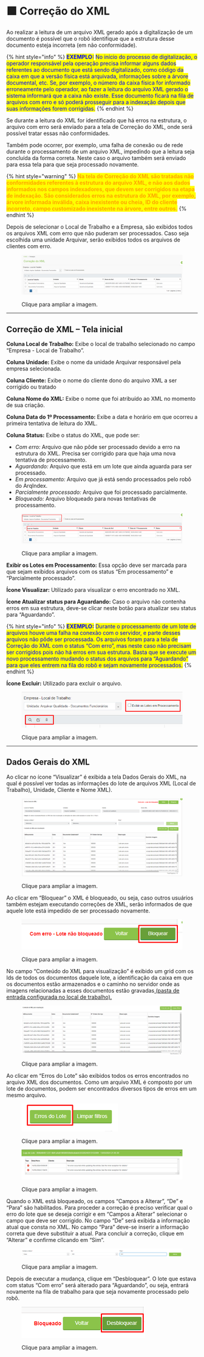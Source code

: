 # 🟩 Correção do XML

Ao realizar a leitura de um arquivo XML gerado após a digitalização de um documento é possível que o robô identifique que a estrutura desse documento esteja incorreta (em não conformidade).

{% hint style="info" %}
<mark style="color:blue;">**EXEMPLO:**</mark> <mark style="color:blue;"></mark><mark style="color:blue;">No início do processo de digitalização, o operador responsável pela operação precisa informar alguns dados referentes ao documento que está sendo digitalizado, como código da caixa em que a versão física está arquivada, informações sobre a árvore documental, etc. Se, por exemplo, o número da caixa física for informado erroneamente pelo operador, ao fazer a leitura do arquivo XML gerado o sistema informará que a caixa não existe. Esse documento ficará na fila de arquivos com erro e só poderá prosseguir para a indexação depois que suas informações forem corrigidas.</mark>
{% endhint %}

Se durante a leitura do XML for identificado que há erros na estrutura, o arquivo com erro será enviado para a tela de Correção do XML, onde será possível tratar essas não conformidades. &#x20;

Também pode ocorrer, por exemplo, uma falha de conexão ou de rede durante o processamento de um arquivo XML, impedindo que a leitura seja concluída da forma correta. Neste caso o arquivo também será enviado para essa tela para que seja processado novamente.&#x20;

{% hint style="warning" %}
<mark style="color:orange;">**Na tela de Correção do XML são tratadas não conformidades referentes à estrutura do arquivo XML, e não aos dados informados nos campos indexadores, que devem ser corrigidos na etapa de indexação. São considerados erros na estrutura do XML, por exemplo, árvore informada inválida, caixa inexistente ou cheia, ID do cliente incorreto, campo customizado inexistente na árvore, entre outros.**</mark>
{% endhint %}

Depois de selecionar o Local de Trabalho e a Empresa, são exibidos todos os arquivos XML com erro que não puderam ser processados. Caso seja escolhida uma unidade Arquivar, serão exibidos todos os arquivos de clientes com erro. &#x20;

<figure><img src="../.gitbook/assets/conf17.png" alt=""><figcaption><p>Clique para ampliar a imagem.</p></figcaption></figure>

***

## Correção de XML – Tela inicial&#x20;

**Coluna Local de Trabalho:** Exibe o local de trabalho selecionado no campo “Empresa - Local de Trabalho”. &#x20;

**Coluna Unidade:** Exibe o nome da unidade Arquivar responsável pela empresa selecionada. &#x20;

**Coluna Cliente:** Exibe o nome do cliente dono do arquivo XML a ser corrigido ou tratado&#x20;

**Coluna Nome do XML:** Exibe o nome que foi atribuído ao XML no momento de sua criação.&#x20;

**Coluna Data do 1º Processamento:** Exibe a data e horário em que ocorreu a primeira tentativa de leitura do XML.&#x20;

**Coluna Status:** Exibe o status do XML, que pode ser:&#x20;

* _Com erro:_ Arquivo que não pôde ser processado devido a erro na estrutura do XML. Precisa ser corrigido para que haja uma nova tentativa de processamento.&#x20;
* _Aguardando:_ Arquivo que está em um lote que ainda aguarda para ser processado. &#x20;
* _Em processamento:_ Arquivo que já está sendo processados pelo robô do ArqIndex.&#x20;
* _Parcialmente processado:_ Arquivo que foi processado parcialmente. &#x20;
* _Bloqueado:_ Arquivo bloqueado para novas tentativas de processamento. &#x20;

<figure><img src="../.gitbook/assets/conf18.png" alt=""><figcaption><p>Clique para ampliar a imagem.</p></figcaption></figure>

**Exibir os Lotes em Processamento:** Essa opção deve ser marcada para que sejam exibidos arquivos com os status “Em processamento” e “Parcialmente processado”.&#x20;

**Ícone Visualizar:** Utilizado para visualizar o erro encontrado no XML.&#x20;

**Ícone Atualizar status para Aguardando:** Caso o arquivo não contenha erros em sua estrutura, deve-se clicar neste botão para atualizar seu status para “Aguardando”.&#x20;

{% hint style="info" %}
<mark style="color:blue;">**EXEMPLO:**</mark> <mark style="color:blue;"></mark><mark style="color:blue;">Durante o processamento de um lote de arquivos houve uma falha na conexão com o servidor, e parte desses arquivos não pôde ser processada. Os arquivos foram para a tela de Correção do XML com o status “Com erro”, mas neste caso não precisam ser corrigidos pois não há erros em sua estrutura. Basta que se execute um novo processamento mudando o status dos arquivos para “Aguardando” para que eles entrem na fila do robô e sejam novamente processados.</mark>  &#x20;
{% endhint %}

**Ícone Excluir:** Utilizado para excluir o arquivo. &#x20;

<figure><img src="../.gitbook/assets/conf19.png" alt=""><figcaption><p>Clique para ampliar a imagem.</p></figcaption></figure>

***

## Dados Gerais do XML&#x20;

Ao clicar no ícone “Visualizar” é exibida a tela Dados Gerais do XML, na qual é possível ver todas as informações do lote de arquivos XML (Local de Trabalho), Unidade, Cliente e Nome XML). &#x20;

<figure><img src="../.gitbook/assets/conf20.png" alt=""><figcaption><p>Clique para ampliar a imagem.</p></figcaption></figure>

Ao clicar em “Bloquear” o XML é bloqueado, ou seja, caso outros usuários também estejam executando correções de XML, serão informados de que aquele lote está impedido de ser processado novamente. &#x20;

<figure><img src="../.gitbook/assets/conf21.png" alt=""><figcaption><p>Clique para ampliar a imagem.</p></figcaption></figure>

No campo “Conteúdo do XML para visualização” é exibido um grid com os Ids de todos os documentos daquele lote, a identificação da caixa em que os documentos estão armazenados e o caminho no servidor onde as imagens relacionadas a esses documentos estão gravadas[ (pasta de entrada configurada no local de trabalho).     ](configuracoes/aplicativo-arqindex.md#configurar-parametros)

<figure><img src="../.gitbook/assets/conf22.png" alt=""><figcaption><p>Clique para ampliar a imagem.</p></figcaption></figure>

Ao clicar em “Erros do Lote” são exibidos todos os erros encontrados no arquivo XML dos documentos. Como um arquivo XML é composto por um lote de documentos, podem ser encontrados diversos tipos de erros em um mesmo arquivo. &#x20;

<figure><img src="../.gitbook/assets/conf24 (1).png" alt=""><figcaption><p>Clique para ampliar a imagem.</p></figcaption></figure>

<figure><img src="../.gitbook/assets/conf23 (1).png" alt=""><figcaption><p>Clique para ampliar a imagem.</p></figcaption></figure>

Quando o XML está bloqueado, os campos “Campos a Alterar”, “De” e “Para” são habilitados. Para proceder a correção é preciso verificar qual o erro do lote que se deseja corrigir e em “Campos a Alterar” selecionar o campo que deve ser corrigido. No campo “De” será exibida a informação atual que consta no XML. No campo “Para” deve-se inserir a informação correta que deve substituir a atual. Para concluir a correção, clique em “Alterar” e confirme clicando em “Sim”.&#x20;

<figure><img src="../.gitbook/assets/conf25.png" alt=""><figcaption><p>Clique para ampliar a imagem.</p></figcaption></figure>

Depois de executar a mudança, clique em “Desbloquear”. O lote que estava com status “Com erro” será alterado para “Aguardando”, ou seja, entrará novamente na fila de trabalho para que seja novamente processado pelo robô.&#x20;

<figure><img src="../.gitbook/assets/conf26.png" alt=""><figcaption><p>Clique para ampliar a imagem.</p></figcaption></figure>
